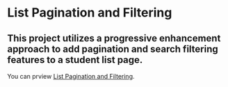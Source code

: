 # List Pagination and Filtering


## This project utilizes a progressive enhancement approach to add pagination and search filtering features to a student list page. 

You can prview [List Pagination and Filtering](https://nermienbarakat.github.io/list_pagination_and_filtering_JS/).

